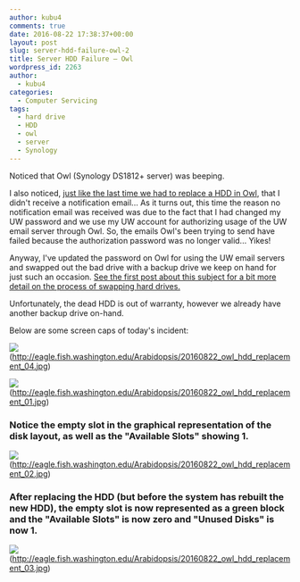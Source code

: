 ```yaml
---
author: kubu4
comments: true
date: 2016-08-22 17:38:37+00:00
layout: post
slug: server-hdd-failure-owl-2
title: Server HDD Failure – Owl
wordpress_id: 2263
author:
  - kubu4
categories:
  - Computer Servicing
tags:
  - hard drive
  - HDD
  - owl
  - server
  - Synology
---
```


Noticed that Owl (Synology DS1812+ server) was beeping.

I also noticed, [just like the last time we had to replace a HDD in Owl](https://robertslab.github.io/sams-notebook/2015/07/31/server-hdd-failure-owl.html), that I didn't receive a notification email... As it turns out, this time the reason no notification email was received was due to the fact that I had changed my UW password and we use my UW account for authorizing usage of the UW email server through Owl. So, the emails Owl's been trying to send have failed because the authorization password was no longer valid... Yikes!

Anyway, I've updated the password on Owl for using the UW email servers and swapped out the bad drive with a backup drive we keep on hand for just such an occasion. [See the first post about this subject for a bit more detail on the process of swapping hard drives.](https://robertslab.github.io/sams-notebook/2015/07/31/server-hdd-failure-owl.html)



Unfortunately, the dead HDD is out of warranty, however we already have another backup drive on-hand.



Below are some screen caps of today's incident:



![](https://eagle.fish.washington.edu/Arabidopsis/20160822_owl_hdd_replacement_04.jpg)(http://eagle.fish.washington.edu/Arabidopsis/20160822_owl_hdd_replacement_04.jpg)





![](https://eagle.fish.washington.edu/Arabidopsis/20160822_owl_hdd_replacement_01.jpg)(http://eagle.fish.washington.edu/Arabidopsis/20160822_owl_hdd_replacement_01.jpg)











### Notice the empty slot in the graphical representation of the disk layout, as well as the "Available Slots" showing 1.



![](https://eagle.fish.washington.edu/Arabidopsis/20160822_owl_hdd_replacement_02.jpg)(http://eagle.fish.washington.edu/Arabidopsis/20160822_owl_hdd_replacement_02.jpg)











### 





### After replacing the HDD (but before the system has rebuilt the new HDD), the empty slot is now represented as a green block and the "Available Slots" is now zero and "Unused Disks" is now 1.





![](https://eagle.fish.washington.edu/Arabidopsis/20160822_owl_hdd_replacement_03.jpg)(http://eagle.fish.washington.edu/Arabidopsis/20160822_owl_hdd_replacement_03.jpg)
